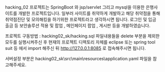 hacking_02 프로젝트는 SpringBoot 와 jsp/servlet 그리고 mysql을 이용한 은행사이트를 개발한 프로젝트입니다.
일부러 사이트를 취약하게 개발하고 해당 취약점을 통해 취약점진단 및 모의해킹을 하기위한 프로젝트라고 생각하시면 됩니다.
로그인 및 입금 출금 등 보안솔루션 적용 및 팝업 , 메인페이지 팝업 ,  게시판 등을 개발하였습니다.


프로젝트 구동방법 : 
hacking02_sk/hacking.sql 파일내용들을 delete 부분을 제외한 모두를 실행시켜주신 후 현재의 프로젝트 디렉토리 자체를 eclipse 또는 spring tool suit 등 에서 import 해주신 뒤 
http://127.0.0.1:8085  로 접속해주시면 됩니다.

서버설정 부분은 hacking02_sk\src\main\resources\application.yaml 파일을 참고해주세요.
